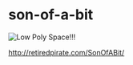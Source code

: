son-of-a-bit
============

![Low Poly Space!!!](http://zippy.gfycat.com/FragrantMiserableDowitcher.gif)

http://retiredpirate.com/SonOfABit/
